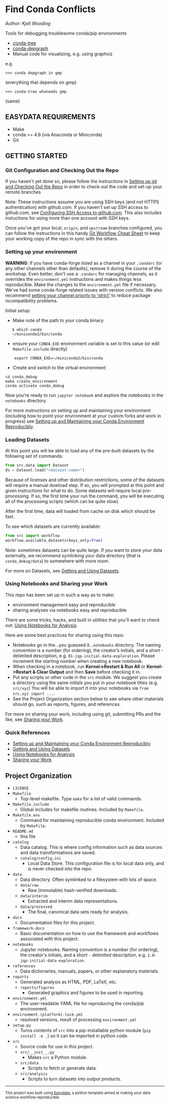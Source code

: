 Find Conda Conflicts
==============================
_Author: Kjell Wooding_

Tools for debugging troublesome conda/pip environments

* [conda-tree](https://github.com/rvalieris/conda-tree)
* [conda-depgraph](https://github.com/omegacen/conda-depgraph)
* Manual code for visualizing, e.g. using graphviz

e.g.
```
>>> conda depgraph in gmp
```
(everything that depends on gmp)
```
>>> conda-tree whoneeds gmp
```
(same)


EASYDATA REQUIREMENTS
---------------------
* Make
* conda >= 4.8 (via Anaconda or Miniconda)
* Git

GETTING STARTED
---------------
### Git Configuration and Checking Out the Repo

If you haven't yet done so, please follow the instrucitons
in [Setting up git and Checking Out the Repo](framework-docs/git-configuration.md) in
order to check-out the code and set-up your remote branches

Note: These instructions assume you are using SSH keys (and not HTTPS authentication) with github.com.
If you haven't set up SSH access to github.com, see [Configuring SSH Access to github.com](https://github.com/hackalog/easydata/wiki/Configuring-SSH-Access-to-Github). This also includes instuctions for using more than one account with SSH keys.

Once you've got your local, `origin`, and `upstream` branches configured, you can follow the instructions in this handy [Git Workflow Cheat Sheet](framework-docs/git-workflow.md) to keep your working copy of the repo in sync with the others.

### Setting up your environment
**WARNING**: If you have conda-forge listed as a channel in your `.condarc` (or any other channels other than defaults), remove it during the course of the workshop. Even better, don't use a `.condarc` for managing channels, as it overrides the `environment.yml` instructions and makes things less reproducible. Make the changes to the `environment.yml` file if necessary. We've had some conda-forge related issues with version conflicts. We also recommend [setting your channel priority to 'strict'](https://docs.conda.io/projects/conda/en/latest/user-guide/tasks/manage-channels.html) to reduce package incompatibility problems.

Initial setup:

* Make note of the path to your conda binary:
```
   $ which conda
   ~/miniconda3/bin/conda
```
* ensure your `CONDA_EXE` environment variable is set to this value (or edit `Makefile.include` directly)
```
    export CONDA_EXE=~/miniconda3/bin/conda
```
* Create and switch to the virtual environment:
```
cd conda_debug
make create_environment
conda activate conda_debug
```

Now you're ready to run `jupyter notebook` and explore the notebooks in the `notebooks` directory.

For more instructions on setting up and maintaining your environment (including how to point your environment at your custom forks and work in progress) see [Setting up and Maintaining your Conda Environment Reproducibly](framework-docs/conda-environments.md).

### Loading Datasets

At this point you will be able to load any of the pre-built datasets by the following set of commands:
```python
from src.data import Dataset
ds = Dataset.load("<dataset-name>")
```
Because of licenses and other distribution restrictions, some of the datasets will require a manual dowload step. If so, you will prompted at this point and given instructions for what to do. Some datasets will require local pre-processing. If so, the first time your run the command, you will be executing all of the processing scripts (which can be quite slow).

After the first time, data will loaded from cache on disk which should be fast.

To see which datasets are currently available:
```python
from src import workflow
workflow.available_datasets(keys_only=True)
```

Note: sometimes datasets can be quite large. If you want to store your data externally, we recommend symlinking your data directory (that is `conda_debug/data`) to somewhere with more room.

For more on Datasets, see [Getting and Using Datasets](framework-docs/datasets.md).

### Using Notebooks and Sharing your Work
This repo has been set up in such a way as to make:

* environment management easy and reproducible
* sharing analyses via notebooks easy and reproducible

There are some tricks, hacks, and built in utilities that you'll want to check out: [Using Notebooks for Analysis](framework-docs/notebooks.md).

Here are some best practices for sharing using this repo:

* Notebooks go in the...you guessed it...`notebooks` directory. The naming convention is a number (for ordering), the creator’s initials, and a short - delimited description, e.g. `01-jqp-initial-data-exploration`. Please increment the starting number when creating a new notebook.
* When checking in a notebook, run **Kernel->Restart & Run All** or **Kernel->Restart & Clear Output** and then **Save** before checking it in.
* Put any scripts or other code in the `src` module. We suggest you create a directory using the same initials you put in your notebook titles (e.g. `src/xyz`) You will be able to import it into your notebooks via `from src.xyz import ...`.
* See the Project Organization section below to see where other materials should go, such as reports, figures, and references.

For more on sharing your work, including using git, submitting PRs and the like, see [Sharing your Work](framework-docs/sharing-your-work.md).

### Quick References
* [Setting up and Maintaining your Conda Environment Reproducibly](framework-docs/conda-environments.md)
* [Getting and Using Datasets](framework-docs/datasets.md)
* [Using Notebooks for Analysis](framework-docs/notebooks.md)
* [Sharing your Work](framework-docs/sharing-your-work.md)


Project Organization
------------
* `LICENSE`
* `Makefile`
    * Top-level makefile. Type `make` for a list of valid commands.
* `Makefile.include`
    * Global includes for makefile routines. Included by `Makefile`.
* `Makefile.env`
    * Command for maintaining reproducible conda environment. Included by `Makefile`.
* `README.md`
    * this file
* `catalog`
  * Data catalog. This is where config information such as data sources
    and data transformations are saved.
  * `catalog/config.ini`
     * Local Data Store. This configuration file is for local data only, and is never checked into the repo.
* `data`
    * Data directory. Often symlinked to a filesystem with lots of space.
    * `data/raw`
        * Raw (immutable) hash-verified downloads.
    * `data/interim`
        * Extracted and interim data representations.
    * `data/processed`
        * The final, canonical data sets ready for analysis.
* `docs`
    * Documentation files for this project.
* `framework-docs`
    * Basic documentation on how to use the framework and workflows associated with this project.
* `notebooks`
    *  Jupyter notebooks. Naming convention is a number (for ordering),
    the creator's initials, and a short `-` delimited description,
    e.g. `1.0-jqp-initial-data-exploration`.
* `references`
    * Data dictionaries, manuals, papers, or other explanatory materials.
* `reports`
    * Generated analysis as HTML, PDF, LaTeX, etc.
    * `reports/figures`
        * Generated graphics and figures to be used in reporting.
* `environment.yml`
    * The user-readable YAML file for reproducing the conda/pip environment.
* `environment.(platform).lock.yml`
    * resolved versions, result of processing `environment.yml`
* `setup.py`
    * Turns contents of `src` into a
    pip-installable python module  (`pip install -e .`) so it can be
    imported in python code.
* `src`
    * Source code for use in this project.
    * `src/__init__.py`
        * Makes `src` a Python module.
    * `src/data`
        * Scripts to fetch or generate data.
    * `src/analysis`
        * Scripts to turn datasets into output products.

--------

<p><small>This project was built using <a target="_blank" href="https://github.com/hackalog/easydata">Easydata</a>, a python template aimed at making your data science workflow reproducible.</small></p>
